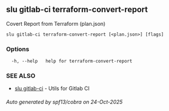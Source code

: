 ## slu gitlab-ci terraform-convert-report

Covert Report from Terraform (plan.json)

```
slu gitlab-ci terraform-convert-report [<plan.json>] [flags]
```

### Options

```
  -h, --help   help for terraform-convert-report
```

### SEE ALSO

* [slu gitlab-ci](slu_gitlab-ci.md)	 - Utils for Gitlab CI

###### Auto generated by spf13/cobra on 24-Oct-2025
